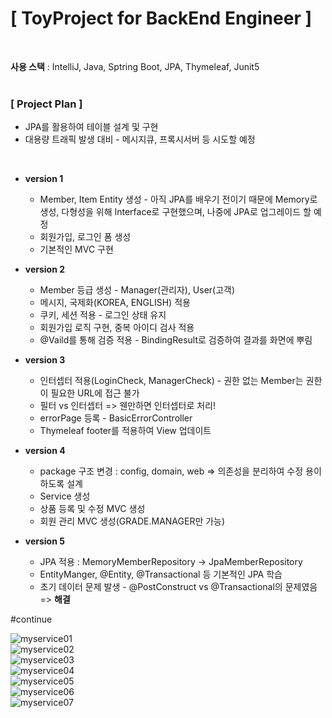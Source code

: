 <h1>[ ToyProject for BackEnd Engineer ]</h1>
<br>

**사용 스택** : IntelliJ, Java, Sptring Boot, JPA, Thymeleaf, Junit5  
<br>
**<h3>[ Project Plan ]</h3>**  
* JPA를 활용하여 테이블 설계 및 구현  
* 대용량 트래픽 발생 대비 - 메시지큐, 프록시서버 등 시도할 예정  
<br>

* **version 1**
  - Member, Item Entity 생성 - 아직 JPA를 배우기 전이기 때문에 Memory로 생성, 다형성을 위해 Interface로 구현했으며, 나중에 JPA로 업그레이드 할 예정
  - 회원가입, 로그인 폼 생성
  - 기본적인 MVC 구현
  
* **version 2**
  - Member 등급 생성 - Manager(관리자), User(고객)
  - 메시지, 국제화(KOREA, ENGLISH) 적용
  - 쿠키, 세션 적용 - 로그인 상태 유지
  - 회원가입 로직 구현, 중복 아이디 검사 적용
  - @Vaild를 통해 검증 적용 - BindingResult로 검증하여 결과를 화면에 뿌림
  
* **version 3**
  - 인터셉터 적용(LoginCheck, ManagerCheck) - 권한 없는 Member는 권한이 필요한 URL에 접근 불가
  - 필터 vs 인터셉터 => 웬만하면 인터셉터로 처리!
  - errorPage 등록 - BasicErrorController
  - Thymeleaf footer를 적용하여 View 업데이트

* **version 4**
  - package 구조 변경 : config, domain, web => 의존성을 분리하여 수정 용이하도록 설계
  - Service 생성
  - 상품 등록 및 수정 MVC 생성
  - 회원 관리 MVC 생성(GRADE.MANAGER만 가능)
  
* **version 5**
  - JPA 적용 : MemoryMemberRepository -> JpaMemberRepository
  - EntityManger, @Entity, @Transactional 등 기본적인 JPA 학습
  - 초기 데이터 문제 발생 - @PostConstruct vs @Transactional의 문제였음 => **해결**

#continue
<br>


![myservice01](https://user-images.githubusercontent.com/53072057/127731878-7d83e3c1-92a4-4da9-9f31-eda9d17e3d25.JPG)  
![myservice02](https://user-images.githubusercontent.com/53072057/127731880-d3dfd56c-39c4-48cd-bb6b-93bf29c62abc.JPG)  
![myservice03](https://user-images.githubusercontent.com/53072057/127731883-9baef624-cde2-406f-a2c7-cb50c246e9e0.JPG)  
![myservice04](https://user-images.githubusercontent.com/53072057/127731884-231366dd-3332-4bab-9664-30419fb54756.JPG)  
![myservice05](https://user-images.githubusercontent.com/53072057/127731885-0be22d9c-5b60-45cd-863e-150033e1febc.JPG)  
![myservice06](https://user-images.githubusercontent.com/53072057/127731886-b4c0024a-d14e-41f8-ac34-51e56d3e0a75.JPG)  
![myservice07](https://user-images.githubusercontent.com/53072057/127731887-398bd784-0fb0-4fa4-935e-dff915070914.JPG)  
<br>
